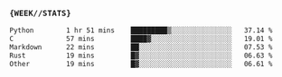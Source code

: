 ### `{WEEK//STATS}` 
<!--START_SECTION:waka-->

```txt
Python        1 hr 51 mins    █████████▒░░░░░░░░░░░░░░░   37.14 %
C             57 mins         ████▓░░░░░░░░░░░░░░░░░░░░   19.01 %
Markdown      22 mins         ██░░░░░░░░░░░░░░░░░░░░░░░   07.53 %
Rust          19 mins         █▓░░░░░░░░░░░░░░░░░░░░░░░   06.63 %
Other         19 mins         █▓░░░░░░░░░░░░░░░░░░░░░░░   06.61 %
```

<!--END_SECTION:waka-->
